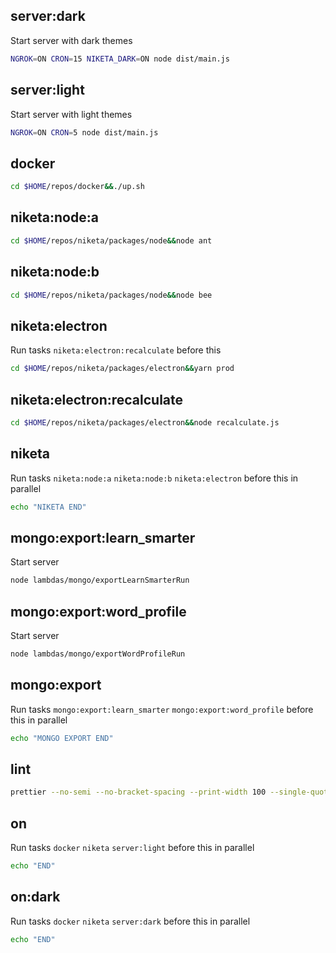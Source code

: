 ## server:dark

Start server with dark themes

```bash
NGROK=ON CRON=15 NIKETA_DARK=ON node dist/main.js
```

## server:light

Start server with light themes

```bash
NGROK=ON CRON=5 node dist/main.js
```

## docker

```bash
cd $HOME/repos/docker&&./up.sh
```

## niketa:node:a

```bash
cd $HOME/repos/niketa/packages/node&&node ant
```

## niketa:node:b

```bash
cd $HOME/repos/niketa/packages/node&&node bee
```

## niketa:electron

Run tasks `niketa:electron:recalculate` before this

```bash
cd $HOME/repos/niketa/packages/electron&&yarn prod
```

## niketa:electron:recalculate

```bash
cd $HOME/repos/niketa/packages/electron&&node recalculate.js
```

## niketa

Run tasks `niketa:node:a` `niketa:node:b` `niketa:electron` before this in parallel

```bash
echo "NIKETA END"
```

## mongo:export:learn_smarter

Start server

```bash
node lambdas/mongo/exportLearnSmarterRun
```

## mongo:export:word_profile

Start server

```bash
node lambdas/mongo/exportWordProfileRun
```

## mongo:export

Run tasks `mongo:export:learn_smarter` `mongo:export:word_profile` before this in parallel

```bash
echo "MONGO EXPORT END"
```

## lint

```bash
prettier --no-semi --no-bracket-spacing --print-width 100 --single-quote --no-bracket-spacing --trailing-comma es5 --write "src/**/*.ts" "test/**/*.ts"
```

## on

Run tasks `docker` `niketa` `server:light` before this in parallel

```bash
echo "END"
```

## on:dark

Run tasks `docker` `niketa` `server:dark` before this in parallel

```bash
echo "END"
```

